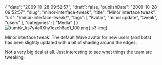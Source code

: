 {
    "date": "2009-10-28 09:52:57",
    "draft": false,
    "publishDate": "2009-10-28 09:52:57",
    "slug": "minor-interface-tweak",
    "title": "Minor interface tweak",
    "url": "\/minor-interface-tweak\/",
    "tags": [
        "Avatar",
        "minor update",
        "tweak",
        "users"
    ],
    "categories": [
        "Media"
    ]
}![tumblr\_ks7y4aRXhy1qzeh8ao1\_100.png](//turbo.geekorium.com.au/images/tumblr_ks7y4aRXhy1qzeh8ao1_100.png){.s3-img}

Minor interface tweak: The default Wave avatar for new users (and bots)
has been slightly updated with a bit of shading around the edges.

Not a very big deal at all. Just interesting to see what things the team
are tweaking.